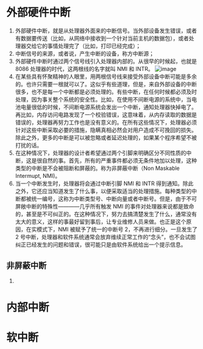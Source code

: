# 外部硬件中断
1. 外部硬件中断，就是从处理器外面来的中断信号。当外部设备发生错误，或者有数据要传送（比如，从网络中接收到一个针对当前主机的数据包），或者处理器交给它的事情处理完了（比如，打印已经完成）；
2. 中断信号的来源，或者说，产生中断的设备，称方中断源；
3. 外部硬件中断时通过两个信号线引入处理器内部的。从很早的时候起，也就是 8086 处理器的时代，这两根线的名字就叫 NMI 和 INTR。
![image](https://user-images.githubusercontent.com/32811372/207320917-f7fd5d5e-1442-4440-8341-c1646593418e.png)
3. 在某些具有怀聚精神的人眼里，用两根信号线来接受外部设备中断可能是多余的。也许只需要一根就可以了。这似乎有些道理，但是，来自外部设备的中断很多，也不是每一个中断都是必须处理的。有些中断，在任何时候都必须及时处理，因为事关整个系统的安全性。比如，在使用不间断电源的系统中，当电池电量很低的时候，不间断电源系统会发出一个中断，通知处理器快掉电了。再比如，内存访问电路发现了一个校验错误，这意味着，从内存读取的数据是错误的，处理器再努力工作也是没有意义的。在所有这些情况下，处理器必须针对这些中断采取必要的措施，隐瞒真相必然会对用户造成不可挽回的损失。除此之外，更多的中断是可以被忽略或者延迟处理的，如果某个程序希望不被打扰的话。
4. 在这种情况下，处理器的设计者希望通过两个引脚来明确区分不同性质的中断，这是很自然的事。首先，所有的严重事件都必须无条件地加以处理，这种类型的中断是不会被阻断和屏蔽的。称为非屏蔽中断（Non Maskable Intermupt, NMI)。
5. 当一个中断发生时，处理器将会通过中断引脚 NMI 和 INTR 得到通知。除此之外，它还应当知道发生了什么事，以便采取适当的处理措施。每种类型的中断都被统一编号，这称为中断类型号、中断向量或者中断号。但是，由于不可屏敞中断的特殊性————几乎所有触发 NMI 的事件对处理器来说都是致命的，甚至是不可纠正的。在这种情况下，努力去搞清楚发生了什么，通常没有太大的意义，这样的事最好留到事后，让专业维修人员来做。也正是这个原因，在实模式下，NMI 被赋予了统一的中断号 2，不再进行细分。一旦发生了 2 号中断，处理器和软件系统通常会放弃维续正常工作的“念头”，也不会试图纠正已经发生的问题和错误，很可能只是由软件系统给出一个提示信息。



## 非屏蔽中断
1. 

# 内部中断
# 软中断
